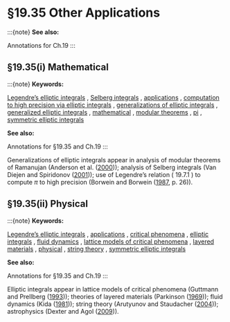# §19.35 Other Applications

:::{note}
**See also:**

Annotations for Ch.19
:::


## §19.35(i) Mathematical

:::{note}
**Keywords:**

[Legendre’s elliptic integrals](http://dlmf.nist.gov/search/search?q=Legendre%20elliptic%20integrals) , [Selberg integrals](http://dlmf.nist.gov/search/search?q=Selberg%20integrals) , [applications](http://dlmf.nist.gov/search/search?q=applications) , [computation to high precision via elliptic integrals](http://dlmf.nist.gov/search/search?q=computation%20to%20high%20precision%20via%20elliptic%20integrals) , [generalizations of elliptic integrals](http://dlmf.nist.gov/search/search?q=generalizations%20of%20elliptic%20integrals) , [generalized elliptic integrals](http://dlmf.nist.gov/search/search?q=generalized%20elliptic%20integrals) , [mathematical](http://dlmf.nist.gov/search/search?q=mathematical) , [modular theorems](http://dlmf.nist.gov/search/search?q=modular%20theorems) , [pi](http://dlmf.nist.gov/search/search?q=pi) , [symmetric elliptic integrals](http://dlmf.nist.gov/search/search?q=symmetric%20elliptic%20integrals)

**See also:**

Annotations for §19.35 and Ch.19
:::

Generalizations of elliptic integrals appear in analysis of modular theorems of Ramanujan (Anderson et al. ([2000](./bib/index.html#bib2631 "Generalized elliptic integrals and modular equations"))); analysis of Selberg integrals (Van Diejen and Spiridonov ([2001](./bib/V.html#bib2634 "Modular hypergeometric residue sums of elliptic Selberg integrals"))); use of Legendre’s relation ( 19.7.1 ) to compute $\pi$ to high precision (Borwein and Borwein ([1987](./bib/B.html#bib315 "Pi and the AGM, A Study in Analytic Number Theory and Computational Complexity"), p. 26)).


## §19.35(ii) Physical

:::{note}
**Keywords:**

[Legendre’s elliptic integrals](http://dlmf.nist.gov/search/search?q=Legendre%20elliptic%20integrals) , [applications](http://dlmf.nist.gov/search/search?q=applications) , [critical phenomena](http://dlmf.nist.gov/search/search?q=critical%20phenomena) , [elliptic integrals](http://dlmf.nist.gov/search/search?q=elliptic%20integrals) , [fluid dynamics](http://dlmf.nist.gov/search/search?q=fluid%20dynamics) , [lattice models of critical phenomena](http://dlmf.nist.gov/search/search?q=lattice%20models%20of%20critical%20phenomena) , [layered materials](http://dlmf.nist.gov/search/search?q=layered%20materials) , [physical](http://dlmf.nist.gov/search/search?q=physical) , [string theory](http://dlmf.nist.gov/search/search?q=string%20theory) , [symmetric elliptic integrals](http://dlmf.nist.gov/search/search?q=symmetric%20elliptic%20integrals)

**See also:**

Annotations for §19.35 and Ch.19
:::

Elliptic integrals appear in lattice models of critical phenomena (Guttmann and Prellberg ([1993](./bib/G.html#bib1010 "Staircase polygons, elliptic integrals, Heun functions, and lattice Green functions"))); theories of layered materials (Parkinson ([1969](./bib/P.html#bib2632 "Optical properties of layer antiferromagnets with ⁢ K 2 NiF 4 structure"))); fluid dynamics (Kida ([1981](./bib/K.html#bib2633 "A vortex filament moving without change of form"))); string theory (Arutyunov and Staudacher ([2004](./bib/index.html#bib2630 "Matching higher conserved charges for strings and spins"))); astrophysics (Dexter and Agol ([2009](./bib/D.html#bib2732 "A fast new public code for computing photon orbits in a Kerr spacetime"))).

